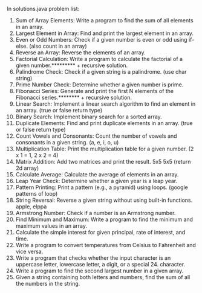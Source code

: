 In solutions.java problem list:

1. Sum of Array Elements: Write a program to find the sum of all elements in an array.
2. Largest Element in Array: Find and print the largest element in an array.
3. Even or Odd Numbers: Check if a given number is even or odd using if-else. (also count in an array)
4. Reverse an Array: Reverse the elements of an array.
5. Factorial Calculation: Write a program to calculate the factorial of a given number.********* + recursive solution.
6. Palindrome Check: Check if a given string is a palindrome. (use char string)
7. Prime Number Check: Determine whether a given number is prime.
8. Fibonacci Series: Generate and print the first N elements of the Fibonacci series.******** + recursive solution.
9. Linear Search: Implement a linear search algorithm to find an element in an array. (true or false return type)
10. Binary Search: Implement binary search for a sorted array. 
11. Duplicate Elements: Find and print duplicate elements in an array. (true or false return type)
12. Count Vowels and Consonants: Count the number of vowels and consonants in a given string. (a, e, i, o, u)
13. Multiplication Table: Print the multiplication table for a given number. (2 x 1 = 1, 2 x 2 = 4)
14. Matrix Addition: Add two matrices and print the result. 5x5 5x5 (return 2d array)
15. Calculate Average: Calculate the average of elements in an array.
16. Leap Year Check: Determine whether a given year is a leap year.
17. Pattern Printing: Print a pattern (e.g., a pyramid) using loops. (google patterns of loop)
18. String Reversal: Reverse a given string without using built-in functions. apple, elppa
19. Armstrong Number: Check if a number is an Armstrong number.
20. Find Minimum and Maximum: Write a program to find the minimum and maximum values in an array.
21. Calculate the simple interest for given principal, rate of interest, and time.
22. Write a program to convert temperatures from Celsius to Fahrenheit and vice versa.
23. Write a program that checks whether the input character is an uppercase letter, lowercase letter, a digit, or a special 24. character.
24. Write a program to find the second largest number in a given array.
25. Given a string containing both letters and numbers, find the sum of all the numbers in the string.
